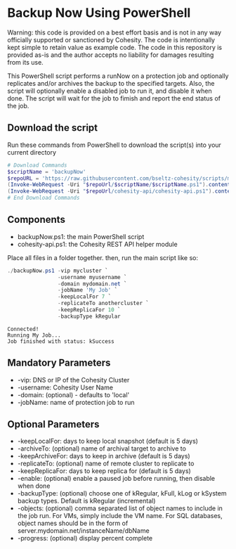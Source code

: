 # Backup Now Using PowerShell

Warning: this code is provided on a best effort basis and is not in any way officially supported or sanctioned by Cohesity. The code is intentionally kept simple to retain value as example code. The code in this repository is provided as-is and the author accepts no liability for damages resulting from its use.

This PowerShell script performs a runNow on a protection job and optionally replicates and/or archives the backup to the specified targets. Also, the script will optionally enable a disabled job to run it, and disable it when done. The script will wait for the job to fimish and report the end status of the job.

## Download the script

Run these commands from PowerShell to download the script(s) into your current directory

```powershell
# Download Commands
$scriptName = 'backupNow'
$repoURL = 'https://raw.githubusercontent.com/bseltz-cohesity/scripts/master/powershell'
(Invoke-WebRequest -Uri "$repoUrl/$scriptName/$scriptName.ps1").content | Out-File "$scriptName.ps1"; (Get-Content "$scriptName.ps1") | Set-Content "$scriptName.ps1"
(Invoke-WebRequest -Uri "$repoUrl/cohesity-api/cohesity-api.ps1").content | Out-File cohesity-api.ps1; (Get-Content cohesity-api.ps1) | Set-Content cohesity-api.ps1
# End Download Commands
```

## Components

* backupNow.ps1: the main PowerShell script
* cohesity-api.ps1: the Cohesity REST API helper module

Place all files in a folder together. then, run the main script like so:

```powershell
./backupNow.ps1 -vip mycluster `
                -username myusername `
                -domain mydomain.net `
                -jobName 'My Job' `
                -keepLocalFor 7 `
                -replicateTo anothercluster `
                -keepReplicaFor 10 `
                -backupType kRegular
```

```text
Connected!
Running My Job...
Job finished with status: kSuccess
```

## Mandatory Parameters

* -vip: DNS or IP of the Cohesity Cluster
* -username: Cohesity User Name
* -domain: (optional) - defaults to 'local'
* -jobName: name of protection job to run

## Optional Parameters

* -keepLocalFor: days to keep local snapshot (default is 5 days)
* -archiveTo: (optional) name of archival target to archive to
* -keepArchiveFor: days to keep in archive (default is 5 days)
* -replicateTo: (optional) name of remote cluster to replicate to
* -keepReplicaFor: days to keep replica for (default is 5 days)
* -enable: (optional) enable a paused job before running, then disable when done
* -backupType: (optional) choose one of kRegular, kFull, kLog or kSystem backup types. Default is kRegular (incremental)
* -objects: (optional) comma separated list of object names to include in the job run. For VMs, simply include the VM name. For SQL databases, object names should be in the form of server.mydomain.net/instanceName/dbName
* -progress: (optional) display percent complete
